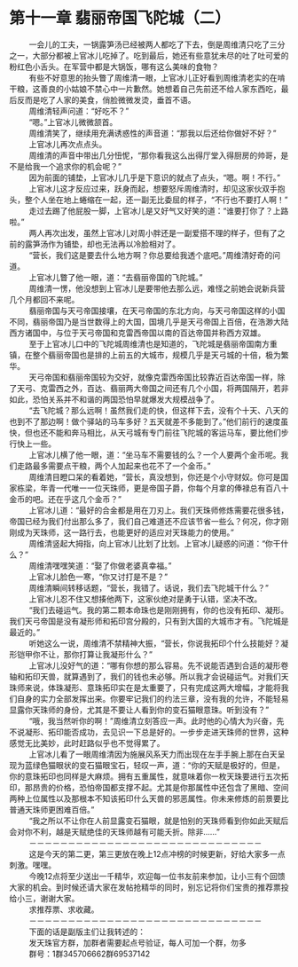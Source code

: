 <h1>第十一章 翡丽帝国飞陀城（二）</h1>
<div id="content">&nbsp&nbsp&nbsp&nbsp&nbsp&nbsp&nbsp&nbsp
 一会儿的工夫，一锅露笋汤已经被两人都吃了下去，倒是周维清只吃了三分之一，大部分都被上官冰儿吃掉了。吃到最后，她还有些意犹未尽的吐了吐可爱的粉红色小舌头。在军营中都是大锅饭，哪有这么美味的食物？
 <br/>&nbsp&nbsp&nbsp&nbsp&nbsp&nbsp&nbsp&nbsp
 有些不好意思的抬头瞥了周维清一眼，上官冰儿正好看到周维清老实的在啃干粮，这善良的小姑娘不禁心中一片歉然。她想着自己先前还不给人家东西吃，最后反而是吃了人家的美食，俏脸微微发烫，垂首不语。
 <br/>&nbsp&nbsp&nbsp&nbsp&nbsp&nbsp&nbsp&nbsp
 周维清轻声问道：“好吃不？”
 <br/>&nbsp&nbsp&nbsp&nbsp&nbsp&nbsp&nbsp&nbsp
 “嗯。”上官冰儿微微颔首。
 <br/>&nbsp&nbsp&nbsp&nbsp&nbsp&nbsp&nbsp&nbsp
 周维清笑了，继续用充满诱惑性的声音道：“那我以后还给你做好不好？”
 <br/>&nbsp&nbsp&nbsp&nbsp&nbsp&nbsp&nbsp&nbsp
 上官冰儿再次点点头。
 <br/>&nbsp&nbsp&nbsp&nbsp&nbsp&nbsp&nbsp&nbsp
 周维清的声音中带出几分忸怩，“那你看我这么出得厅堂入得厨房的帅哥，是不是给我一个追求你的机会呢？”
 <br/>&nbsp&nbsp&nbsp&nbsp&nbsp&nbsp&nbsp&nbsp
 因为前面的铺垫，上官冰儿几乎是下意识的就点了点头，“嗯。啊！不行。”
 <br/>&nbsp&nbsp&nbsp&nbsp&nbsp&nbsp&nbsp&nbsp
 上官冰儿这才反应过来，跃身而起，想要怒斥周维清时，却见这家伙双手抱头，整个人坐在地上蜷缩在一起，还一副无比委屈的样子，“不行也不要打人啊！”
 <br/>&nbsp&nbsp&nbsp&nbsp&nbsp&nbsp&nbsp&nbsp
 走过去踢了他屁股一脚，上官冰儿是又好气又好笑的道：“谁要打你了？上路啦。”
 <br/>&nbsp&nbsp&nbsp&nbsp&nbsp&nbsp&nbsp&nbsp
 两人再次出发，虽然上官冰儿对周小胖还是一副爱搭不理的样子，但有了之前的露笋汤作为铺垫，却也无法再以冷脸相对了。
 <br/>&nbsp&nbsp&nbsp&nbsp&nbsp&nbsp&nbsp&nbsp
 “营长，我们这是要去什么地方啊？你总要给我透个底吧。”周维清好奇的问道。
 <br/>&nbsp&nbsp&nbsp&nbsp&nbsp&nbsp&nbsp&nbsp
 上官冰儿瞥了他一眼，道：“去翡丽帝国的飞陀城。”
 <br/>&nbsp&nbsp&nbsp&nbsp&nbsp&nbsp&nbsp&nbsp
 周维清一愣，他没想到上官冰儿是要带他去那么远，难怪之前她会说新兵营几个月都回不来呢。
 <br/>&nbsp&nbsp&nbsp&nbsp&nbsp&nbsp&nbsp&nbsp
 翡丽帝国与天弓帝国接壤，在天弓帝国的东北方向，与天弓帝国这样的小国不同，翡丽帝国乃是当世数得上的大国，国境几乎是天弓帝国上百倍，在浩渺大陆西方诸国中，与位于天弓帝国和克雷西帝国以南的百达帝国并称西方双雄。
 <br/>&nbsp&nbsp&nbsp&nbsp&nbsp&nbsp&nbsp&nbsp
 至于上官冰儿口中的飞陀城周维清也是知道的，飞陀城是翡丽帝国南方重镇，在整个翡丽帝国也是排的上前五的大城市，规模几乎是天弓城的十倍，极为繁华。
 <br/>&nbsp&nbsp&nbsp&nbsp&nbsp&nbsp&nbsp&nbsp
 天弓帝国和翡丽帝国较为交好，就像克雷西帝国比较靠近百达帝国一样，除了天弓、克雷西之外，百达、翡丽两大帝国之间还有几个小国，将两国隔开，若非如此，恐怕关系并不和谐的两国恐怕早就爆发大规模战争了。
 <br/>&nbsp&nbsp&nbsp&nbsp&nbsp&nbsp&nbsp&nbsp
 “去飞陀城？那么远啊！虽然我们走的快，但这样下去，没有个十天、八天的也到不了那边啊！做个驿站的马车多好？五天就差不多能到了。”他们前行的速度虽快，但也还不能和奔马相比，从天弓城有专门前往飞陀城的客运马车，要比他们步行快上一些。
 <br/>&nbsp&nbsp&nbsp&nbsp&nbsp&nbsp&nbsp&nbsp
 上官冰儿横了他一眼，道：“坐马车不需要钱的么？一个人要两个金币呢。我们走路最多需要点干粮，两个人加起来也花不了一个金币。”
 <br/>&nbsp&nbsp&nbsp&nbsp&nbsp&nbsp&nbsp&nbsp
 周维清目瞪口呆的看着她，“营长，真没想到，你还是个小守财奴。你可是国家栋梁，年青一代唯一一位天珠师，更是帝国子爵，你每个月拿的俸禄总有百八十金币的吧。还在乎这几个金币？”
 <br/>&nbsp&nbsp&nbsp&nbsp&nbsp&nbsp&nbsp&nbsp
 上官冰儿道：“最好的合金都是用在刀刃上。我们天珠师修炼需要花很多钱，帝国已经为我们付出那么多了，我们自己难道还不应该节省一些么？何况，你才刚刚成为天珠师，这一路行去，也能更好的适应对天珠能力的使用。”
 <br/>&nbsp&nbsp&nbsp&nbsp&nbsp&nbsp&nbsp&nbsp
 周维清竖起大拇指，向上官冰儿比划了比划。上官冰儿疑惑的问道：“你干什么？”
 <br/>&nbsp&nbsp&nbsp&nbsp&nbsp&nbsp&nbsp&nbsp
 周维清嘿嘿笑道：“娶了你做老婆真幸福。”
 <br/>&nbsp&nbsp&nbsp&nbsp&nbsp&nbsp&nbsp&nbsp
 上官冰儿脸色一寒，“你又讨打是不是？”
 <br/>&nbsp&nbsp&nbsp&nbsp&nbsp&nbsp&nbsp&nbsp
 周维清瞬间转移话题，“营长，我错了。话说，我们去飞陀城干什么？”
 <br/>&nbsp&nbsp&nbsp&nbsp&nbsp&nbsp&nbsp&nbsp
 上官冰儿忍不住又想揍他两下，这家伙绝对是勇于认错，坚决不改。
 <br/>&nbsp&nbsp&nbsp&nbsp&nbsp&nbsp&nbsp&nbsp
 “我们去碰运气。我的第二颗本命珠也是刚刚拥有，你的也没有拓印、凝形。我们天弓帝国是没有凝形师和拓印宫分殿的，只有到大国的大城市才有。飞陀城是最近的。”
 <br/>&nbsp&nbsp&nbsp&nbsp&nbsp&nbsp&nbsp&nbsp
 听她这么一说，周维清不禁精神大振，“营长，你说我拓印个什么技能好？凝形铠甲你不让，那你打算让我凝形什么？”
 <br/>&nbsp&nbsp&nbsp&nbsp&nbsp&nbsp&nbsp&nbsp
 上官冰儿没好气的道：“哪有你想的那么容易。先不说能否遇到合适的凝形卷轴和拓印天兽，就算遇到了，我们的钱也未必够。所以我才会说碰运气。对我们天珠师来说，体珠凝形、意珠拓印实在是太重要了，只有完成这两大增幅，才能将我们自身的实力全部发挥出来。你要牢记我们的约法三章，没有我的允许，不能轻易显露你天珠师的身份，尤其是不要让人看到你的变石猫眼意珠。听到没有？”
 <br/>&nbsp&nbsp&nbsp&nbsp&nbsp&nbsp&nbsp&nbsp
 “哦，我当然听你的啊！”周维清立刻答应一声。此时他的心情大为兴奋，先不说凝形、拓印能否成功，去见识一下总是好的。一步步走进天珠师的世界，这种感觉无比美妙，此时赶路似乎也不觉得累了。
 <br/>&nbsp&nbsp&nbsp&nbsp&nbsp&nbsp&nbsp&nbsp
 上官冰儿看了一眼周维清因为施展风系天力而出现在左手手腕上那在白天呈现为蓝绿色猫眼状的变石猫眼宝石，轻叹一声，道：“你的天赋是极好的，但是，你的意珠拓印也同样是大麻烦。拥有五重属性，就意味着你一枚天珠要进行五次拓印，那昂贵的价格，恐怕帝国都支撑不起。尤其是你那属性中还包含了黑暗、空间两种上位属性以及那根本不知该拓印什么天兽的邪恶属性。你未来修炼的前景要比普通天珠师更困难百倍。”
 <br/>&nbsp&nbsp&nbsp&nbsp&nbsp&nbsp&nbsp&nbsp
 “我之所以不让你在人前显露变石猫眼，就是怕别的天珠师看到你如此天赋后会对你不利，越是天赋绝佳的天珠师越有可能夭折。除非……”
 <br/>&nbsp&nbsp&nbsp&nbsp&nbsp&nbsp&nbsp&nbsp
 －－－－－－－－－－－－－－－－－－－－－－－－－－－－－－
 <br/>&nbsp&nbsp&nbsp&nbsp&nbsp&nbsp&nbsp&nbsp
 这是今天的第二更，第三更放在晚上12点冲榜的时候更新，好给大家多一点刺激。嘿嘿。
 <br/>&nbsp&nbsp&nbsp&nbsp&nbsp&nbsp&nbsp&nbsp
 今晚12点将至少送出一千精华，欢迎每一位书友前来参加，让小三有个回馈大家的机会。到时候还请大家在发帖抢精华的同时，别忘记将你们宝贵的推荐票投给小三，谢谢大家。
 <br/>&nbsp&nbsp&nbsp&nbsp&nbsp&nbsp&nbsp&nbsp
 求推荐票、求收藏。
 <br/>&nbsp&nbsp&nbsp&nbsp&nbsp&nbsp&nbsp&nbsp
 －－－－－－－－－－－－－－－－－－－－－－－－－－－－－－
 <br/>&nbsp&nbsp&nbsp&nbsp&nbsp&nbsp&nbsp&nbsp
 下面的话是副版主们让我转述的：
 <br/>&nbsp&nbsp&nbsp&nbsp&nbsp&nbsp&nbsp&nbsp
 发天珠官方群，加群者需要起点号验证，每人可加一个群，勿多
 <br/>&nbsp&nbsp&nbsp&nbsp&nbsp&nbsp&nbsp&nbsp
 群号：1群345706662群69537142
 <br/>&nbsp&nbsp&nbsp&nbsp&nbsp&nbsp&nbsp&nbsp
</div>
